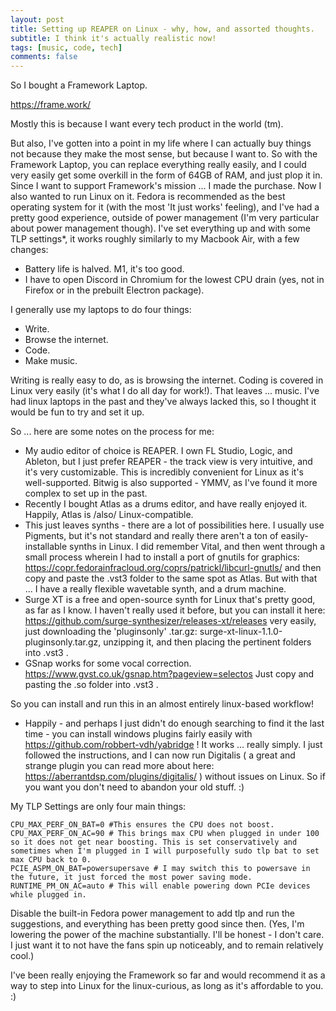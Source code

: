 ```yaml
---
layout: post
title: Setting up REAPER on Linux - why, how, and assorted thoughts.
subtitle: I think it's actually realistic now!
tags: [music, code, tech]
comments: false
---
```


So I bought a Framework Laptop.

https://frame.work/

Mostly this is because I want every tech product in the world (tm).

But also, I've gotten into a point in my life where I can actually buy things not because they make the most sense, but because I want to.
So with the Framework Laptop, you can replace everything really easily, and I could very easily get some overkill in the form of 64GB of RAM, and just plop it in. Since I want to support Framework's mission ... I made the purchase.
Now I also wanted to run Linux on it. Fedora is recommended as the best operating system for it (with the most 'It just works' feeling), and I've had a pretty good experience, outside of power management (I'm very particular about power management though).
I've set everything up and with some TLP settings*, it works roughly similarly to my Macbook Air, with a few changes:

* Battery life is halved. M1, it's too good.
* I have to open Discord in Chromium for the lowest CPU drain (yes, not in Firefox or in the prebuilt Electron package).

I generally use my laptops to do four things:

* Write.
* Browse the internet.
* Code.
* Make music.

Writing is really easy to do, as is browsing the internet. Coding is covered in Linux very easily (it's what I do all day for work!). That leaves ... music. I've had linux laptops in the past and they've always lacked this, so I thought it would be fun to try and set it up.

So ... here are some notes on the process for me:

- My audio editor of choice is REAPER. I own FL Studio, Logic, and Ableton, but I just prefer REAPER - the track view is very intuitive, and it's very customizable.
This is incredibly convenient for Linux as it's well-supported. Bitwig is also supported - YMMV, as I've found it more complex to set up in the past.
- Recently I bought Atlas as a drums editor, and have really enjoyed it. Happily, Atlas is /also/ Linux-compatible.
- This just leaves synths - there are a lot of possibilities here. I usually use Pigments, but it's not standard and really there aren't a ton of easily-installable synths in Linux.
I did remember Vital, and then went through a small process wherein I had to install a port of gnutils for graphics:
https://copr.fedorainfracloud.org/coprs/patrickl/libcurl-gnutls/
and then copy and paste the .vst3 folder to the same spot as Atlas. But with that ... I have a really flexible wavetable synth, and a drum machine.
- Surge XT is a free and open-source synth for Linux that's pretty good, as far as I know. I haven't really used it before, but you can install it here: https://github.com/surge-synthesizer/releases-xt/releases very easily, just downloading the 'pluginsonly' .tar.gz: surge-xt-linux-1.1.0-pluginsonly.tar.gz, unzipping it, and then placing the pertinent folders into .vst3 .
- GSnap works for some vocal correction. https://www.gvst.co.uk/gsnap.htm?pageview=selectos Just copy and pasting the .so folder into .vst3 .

So you can install and run this in an almost entirely linux-based workflow!

- Happily - and perhaps I just didn't do enough searching to find it the last time - you can install windows plugins fairly easily with https://github.com/robbert-vdh/yabridge ! It works ... really simply. I just followed the instructions, and I can now run Digitalis ( a great and strange plugin you can read more about here: https://aberrantdsp.com/plugins/digitalis/ ) without issues on Linux. So if you want you don't need to abandon your old stuff. :)

My TLP Settings are only four main things:
```
CPU_MAX_PERF_ON_BAT=0 #This ensures the CPU does not boost.
CPU_MAX_PERF_ON_AC=90 # This brings max CPU when plugged in under 100 so it does not get near boosting. This is set conservatively and sometimes when I'm plugged in I will purposefully sudo tlp bat to set max CPU back to 0.
PCIE_ASPM_ON_BAT=powersupersave # I may switch this to powersave in the future, it just forced the most power saving mode.
RUNTIME_PM_ON_AC=auto # This will enable powering down PCIe devices while plugged in.
```

Disable the built-in Fedora power management to add tlp and run the suggestions, and everything has been pretty good since then.
(Yes, I'm lowering the power of the machine substantially. I'll be honest - I don't care. I just want it to not have the fans spin up noticeably, and to remain relatively cool.)

I've been really enjoying the Framework so far and would recommend it as a way to step into Linux for the linux-curious, as long as it's affordable to you. :)
